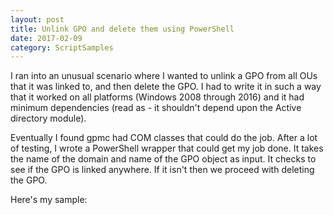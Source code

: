 ```yaml
---
layout: post
title: Unlink GPO and delete them using PowerShell
date: 2017-02-09
category: ScriptSamples
---
```


I ran into an unusual scenario where I wanted to unlink a GPO from all OUs that it was linked to, and then delete the GPO. I had to write it in such a way that it worked on all platforms (Windows 2008 through 2016) and it had minimum dependencies (read as - it shouldn't depend upon the Active directory module).

Eventually I found gpmc had COM classes that could do the job. After a lot of testing, I wrote a PowerShell wrapper that could get my job done.  It takes the name of the domain and name of the GPO object as input. It checks to see if the GPO is linked anywhere. If it isn't then we proceed with deleting the GPO.

Here's my sample:
<script src="https://gist.github.com/VimalShekar/adb77ebaf6c5ca3fd25b0ec656465a81.js"></script>